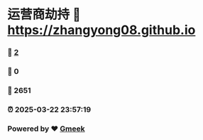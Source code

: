 # 运营商劫持 :link: https://zhangyong08.github.io 
### :page_facing_up: [2](https://zhangyong08.github.io/tag.html) 
### :speech_balloon: 0 
### :hibiscus: 2651 
### :alarm_clock: 2025-03-22 23:57:19 
### Powered by :heart: [Gmeek](https://github.com/Meekdai/Gmeek)
